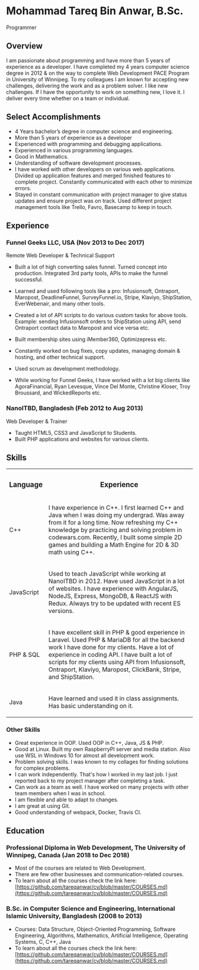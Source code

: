 # Mohammad Tareq Bin Anwar, B.Sc.

Programmer

## Overview

I am passionate about programming and have more than 5 years of experience as a developer. I have completed my 4 years computer science degree in 2012 & on the way to complete Web Development PACE Program in University of Winnipeg. To my colleagues I am known for accepting new challenges, delivering the work and as a problem solver. I like new challenges. If I have the opportunity to work on something new, I love it. I deliver every time whether on a team or individual.

## Select Accomplishments

*   4 Years bachelor’s degree in computer science and engineering.
*   More than 5 years of experience as a developer
*   Experienced with programming and debugging applications.
*   Experienced in various programming languages.
*   Good in Mathematics.
*   Understanding of software development processes.
*   I have worked with other developers on various web applications. Divided up application features and merged finished features to complete project. Constantly communicated with each other to minimize errors.
*   Stayed in constant communication with project manager to give status updates and ensure project was on track. Used different project management tools like Trello, Favro, Basecamp to keep in touch.

## Experience

### Funnel Geeks LLC, USA (Nov 2013 to Dec 2017)

Remote Web Developer & Technical Support

*   Built a lot of high converting sales funnel. Turned concept into production. Integrated 3rd party tools, APIs to make the funnel successful.
*   Learned and used following tools like a pro: Infusionsoft, Ontraport, Maropost, DeadlineFunnel, SurveyFunnel.io, Stripe, Klaviyo, ShipStation, EverWebenair, and many other tools.
*   Created a lot of API scripts to do various custom tasks for above tools. Example: sending Infusionsoft orders to ShipStation using API, send Ontraport contact data to Maropost and vice versa etc.
*   Built membership sites using iMember360, Optimizepress etc.
*   Constantly worked on bug fixes, copy updates, managing domain & hosting, and other technical support.
*   Used scrum as development methodology.

* While working for Funnel Geeks, I have worked with a lot big clients like AgoraFinancial, Ryan Levesque, Vince Del Monte, Christine Kloser, Troy Broussard, and WickedReports etc.

### NanoITBD, Bangladesh (Feb 2012 to Aug 2013)

Web Developer & Trainer

*   Taught HTML5, CSS3 and JavaScript to Students.
*   Built PHP applications and websites for various clients.

## Skills

<table>

<tbody>

<tr>

<th>

### Language

</th>

<th>

### Experience

</th>

</tr>

<tr>

<td>

C++

</td>

<td>

I have experience in C++. I first learned C++ and Java when I was doing my undergrad. Was away from it for a long time. Now refreshing my C++ knowledge by practicing and solving problem in codewars.com. Recently, I built some simple 2D games and building a Math Engine for 2D & 3D math using C++.

</td>

</tr>

<tr>

<td>

JavaScript

</td>

<td>

Used to teach JavaScript while working at NanoITBD in 2012. Have used JavaScript in a lot of websites. I have experience with AngularJS, NodeJS, Express, MongoDB, & ReactJS with Redux. Always try to be updated with recent ES versions.

</td>

</tr>

<tr>

<td>

PHP & SQL

</td>

<td>

I have excellent skill in PHP & good experience in Laravel. Used PHP & MariaDB for all the backend work I have done for my clients. Have a lot of experience in coding API. I have built a lot of scripts for my clients using API from Infusionsoft, Ontraport, Klaviyo, Maropost, ClickBank, Stripe, and ShipStation.

</td>

</tr>

<tr>

<td>

Java

</td>

<td>

Have learned and used it in class assignments. Has basic understanding on it.

</td>

</tr>

</tbody>

</table>

### Other Skills

*   Great experience in OOP. Used OOP in C++, Java, JS & PHP.
*   Good at Linux. Built my own RaspberryPI server and media station. Also use WSL in Windows 10 for almost all development work.
*   Problem solving skills. I was known to my collages for finding solutions for complex problems.
*   I can work independently. That's how I worked in my last job. I just reported back to my project manager after completing a task.
*   Can work as a team as well. I have worked on many projects with other team members when I was in school.
*   I am flexible and able to adapt to changes.
*   I am great at using Git.
*   Good understanding of webpack, Docker, Travis CI.

## Education

### Professional Diploma in Web Development, The University of Winnipeg, Canada (Jan 2018 to Dec 2018)

*   Most of the courses are related to Web Development.
*   There are few other businesses and communication-related courses.
*   To learn about all the courses check the link here: [https://github.com/tareqanwar/cv/blob/master/COURSES.md](https://github.com/tareqanwar/cv/blob/master/COURSES.md)

### B.Sc. in Computer Science and Engineering, International Islamic University, Bangladesh (2008 to 2013)

*   Courses: Data Structure, Object-Oriented Programming, Software Engineering, Algorithms, Mathematics, Artificial Intelligence, Operating Systems, C, C++, Java
*   To learn about all the courses check the link here: [https://github.com/tareqanwar/cv/blob/master/COURSES.md](https://github.com/tareqanwar/cv/blob/master/COURSES.md)
